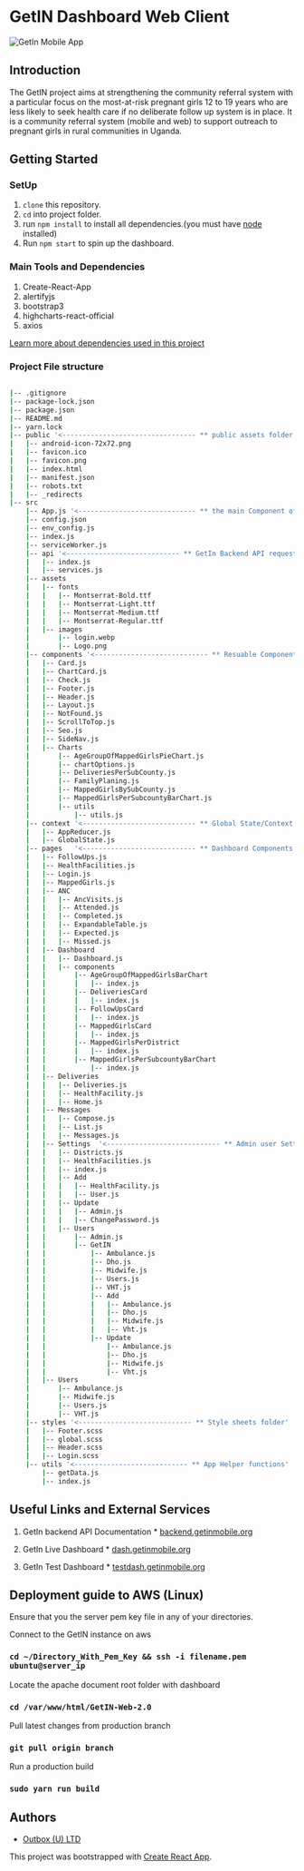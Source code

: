 # GetIN Dashboard Web Client
![GetIn Mobile App](https://res.cloudinary.com/crunchbase-production/image/upload/c_lpad,f_auto,q_auto:eco,dpr_1/jafgg9lgiaamswfzfw6m)

## Introduction
The GetIN project aims at strengthening the community referral system with a particular focus on the most-at-risk pregnant girls 12 to 19 years who are less likely to seek health care if no deliberate follow up system is in place.
It is a community referral system (mobile and web) to support outreach to pregnant girls in rural communities in Uganda.

## Getting Started

### SetUp
1. `clone` this repository.
2. `cd` into project folder.
3. run `npm install` to install all dependencies.(you must have [node](https://nodejs.org) installed)
4. Run `npm start` to spin up the dashboard.


### Main Tools and Dependencies
1. Create-React-App
2. alertifyjs
3. bootstrap3
4. highcharts-react-official
5. axios

[Learn more about dependencies used in this project](https://github.com/UNFPAInnovation/GetIN-Web-2.0/blob/master/package.json)

### Project File structure
```bash

|-- .gitignore
|-- package-lock.json
|-- package.json
|-- README.md
|-- yarn.lock
|-- public '<--------------------------------- ** public assets folder'
|   |-- android-icon-72x72.png
|   |-- favicon.ico
|   |-- favicon.png
|   |-- index.html
|   |-- manifest.json
|   |-- robots.txt
|   |-- _redirects
|-- src
    |-- App.js '<----------------------------- ** the main Component of the app'
    |-- config.json
    |-- env_config.js
    |-- index.js 
    |-- serviceWorker.js
    |-- api '<---------------------------- ** GetIn Backend API request utilities'
    |   |-- index.js
    |   |-- services.js
    |-- assets 
    |   |-- fonts
    |   |   |-- Montserrat-Bold.ttf
    |   |   |-- Montserrat-Light.ttf
    |   |   |-- Montserrat-Medium.ttf
    |   |   |-- Montserrat-Regular.ttf
    |   |-- images
    |       |-- login.webp
    |       |-- Logo.png
    |-- components '<---------------------------- ** Resuable Components'
    |   |-- Card.js
    |   |-- ChartCard.js
    |   |-- Check.js
    |   |-- Footer.js
    |   |-- Header.js
    |   |-- Layout.js
    |   |-- NotFound.js
    |   |-- ScrollToTop.js
    |   |-- Seo.js
    |   |-- SideNav.js
    |   |-- Charts
    |       |-- AgeGroupOfMappedGirlsPieChart.js
    |       |-- chartOptions.js
    |       |-- DeliveriesPerSubCounty.js
    |       |-- FamilyPlaning.js
    |       |-- MappedGirlsBySubCounty.js
    |       |-- MappedGirlsPerSubcountyBarChart.js
    |       |-- utils
    |           |-- utils.js
    |-- context '<---------------------------- ** Global State/Context folder'
    |   |-- AppReducer.js
    |   |-- GlobalState.js
    |-- pages   '<---------------------------- ** Dashboard Components'
    |   |-- FollowUps.js
    |   |-- HealthFacilities.js
    |   |-- Login.js
    |   |-- MappedGirls.js
    |   |-- ANC
    |   |   |-- AncVisits.js
    |   |   |-- Attended.js
    |   |   |-- Completed.js
    |   |   |-- ExpandableTable.js
    |   |   |-- Expected.js
    |   |   |-- Missed.js
    |   |-- Dashboard
    |   |   |-- Dashboard.js
    |   |   |-- components
    |   |       |-- AgeGroupOfMappedGirlsBarChart
    |   |       |   |-- index.js
    |   |       |-- DeliveriesCard
    |   |       |   |-- index.js
    |   |       |-- FollowUpsCard
    |   |       |   |-- index.js
    |   |       |-- MappedGirlsCard
    |   |       |   |-- index.js
    |   |       |-- MappedGirlsPerDistrict
    |   |       |   |-- index.js
    |   |       |-- MappedGirlsPerSubcountyBarChart
    |   |           |-- index.js
    |   |-- Deliveries
    |   |   |-- Deliveries.js
    |   |   |-- HealthFacility.js
    |   |   |-- Home.js
    |   |-- Messages
    |   |   |-- Compose.js
    |   |   |-- List.js
    |   |   |-- Messages.js
    |   |-- Settings  '<---------------------------- ** Admin user Settings components'
    |   |   |-- Districts.js
    |   |   |-- HealthFacilities.js
    |   |   |-- index.js
    |   |   |-- Add
    |   |   |   |-- HealthFacility.js
    |   |   |   |-- User.js
    |   |   |-- Update
    |   |   |   |-- Admin.js
    |   |   |   |-- ChangePassword.js
    |   |   |-- Users
    |   |       |-- Admin.js
    |   |       |-- GetIN
    |   |           |-- Ambulance.js
    |   |           |-- Dho.js
    |   |           |-- Midwife.js
    |   |           |-- Users.js
    |   |           |-- VHT.js
    |   |           |-- Add
    |   |           |   |-- Ambulance.js
    |   |           |   |-- Dho.js
    |   |           |   |-- Midwife.js
    |   |           |   |-- Vht.js
    |   |           |-- Update
    |   |               |-- Ambulance.js
    |   |               |-- Dho.js
    |   |               |-- Midwife.js
    |   |               |-- Vht.js
    |   |-- Users  
    |       |-- Ambulance.js
    |       |-- Midwife.js
    |       |-- Users.js
    |       |-- VHT.js
    |-- styles '<---------------------------- ** Style sheets folder'
    |   |-- Footer.scss
    |   |-- global.scss
    |   |-- Header.scss
    |   |-- Login.scss
    |-- utils '<---------------------------- ** App Helper functions'
        |-- getData.js
        |-- index.js

```


## Useful Links and External Services
1. GetIn backend API Documentation * [backend.getinmobile.org](https://backend.getinmobile.org/)

2. GetIn Live Dashboard * [dash.getinmobile.org](http://dash.getinmobile.org/)

3. GetIn Test Dashboard * [testdash.getinmobile.org](http://testdash.getinmobile.org/)



## Deployment guide to AWS (Linux)

Ensure that you the server pem key file in any of your directories.

Connect to the GetIN instance on aws

### `cd ~/Directory_With_Pem_Key && ssh -i filename.pem ubuntu@server_ip`

Locate the apache document root folder with dashboard

### `cd /var/www/html/GetIN-Web-2.0`

Pull latest changes from production branch

### `git pull origin branch`

Run a production build

### `sudo yarn run build`

## Authors

* [Outbox (U) LTD](https://www.outbox.co.ug)

This project was bootstrapped with [Create React App](https://github.com/facebook/create-react-app).

